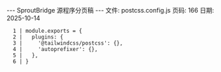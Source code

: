 --- SproutBridge 源程序分页稿 ---
文件: postcss.config.js
页码: 166
日期: 2025-10-14

```
  1 | module.exports = {
  2 |   plugins: {
  3 |     '@tailwindcss/postcss': {},
  4 |     'autoprefixer': {},
  5 |   },
  6 | }
```
